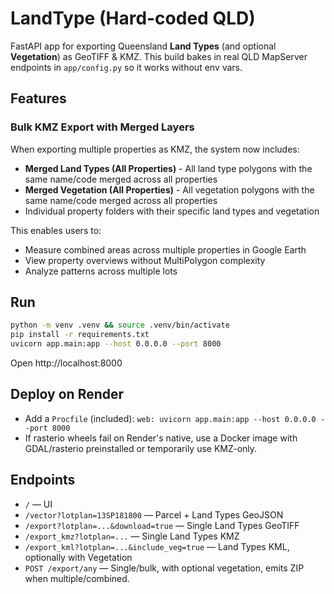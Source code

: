 # LandType (Hard-coded QLD)

FastAPI app for exporting Queensland **Land Types** (and optional **Vegetation**) as GeoTIFF & KMZ.
This build bakes in real QLD MapServer endpoints in `app/config.py` so it works without env vars.

## Features

### Bulk KMZ Export with Merged Layers
When exporting multiple properties as KMZ, the system now includes:
- **Merged Land Types (All Properties)** - All land type polygons with the same name/code merged across all properties
- **Merged Vegetation (All Properties)** - All vegetation polygons with the same name/code merged across all properties
- Individual property folders with their specific land types and vegetation

This enables users to:
- Measure combined areas across multiple properties in Google Earth
- View property overviews without MultiPolygon complexity
- Analyze patterns across multiple lots

## Run
```bash
python -m venv .venv && source .venv/bin/activate
pip install -r requirements.txt
uvicorn app.main:app --host 0.0.0.0 --port 8000
```

Open http://localhost:8000

## Deploy on Render
- Add a `Procfile` (included): `web: uvicorn app.main:app --host 0.0.0.0 --port 8000`
- If rasterio wheels fail on Render's native, use a Docker image with GDAL/rasterio preinstalled or temporarily use KMZ-only.

## Endpoints
- `/` — UI
- `/vector?lotplan=13SP181800` — Parcel + Land Types GeoJSON
- `/export?lotplan=...&download=true` — Single Land Types GeoTIFF
- `/export_kmz?lotplan=...` — Single Land Types KMZ
- `/export_kml?lotplan=...&include_veg=true` — Land Types KML, optionally with Vegetation
- `POST /export/any` — Single/bulk, with optional vegetation, emits ZIP when multiple/combined.
